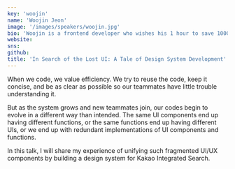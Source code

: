 ```yaml
---
key: 'woojin'
name: 'Woojin Jeon'
image: '/images/speakers/woojin.jpg'
bio: 'Woojin is a frontend developer who wishes his 1 hour to save 10000 hours of others. He works at Kakao Enterprise on front-end development for an integrated search engine. He strives for brevity and concision in his code.'
website:
sns:
github:
title: 'In Search of the Lost UI: A Tale of Design System Development'
---
```


When we code, we value efficiency. We try to reuse the code, keep it concise, and be as clear as possible so our teammates have little trouble understanding it.

But as the system grows and new teammates join, our codes begin to evolve in a different way than intended. The same UI components end up having different functions, or the same functions end up having different UIs, or we end up with redundant implementations of UI components and functions.

In this talk, I will share my experience of unifying such fragmented UI/UX components by building a design system for Kakao Integrated Search.
